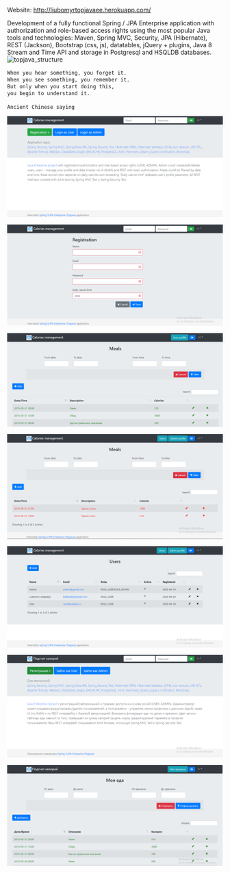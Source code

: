 
Website: http://liubomyrtopjavaee.herokuapp.com/

Development of a fully functional Spring / JPA Enterprise application with authorization and role-based access rights using the most popular Java tools and technologies: Maven, Spring MVC, Security, JPA (Hibernate), REST (Jackson), Bootstrap (css, js), datatables, jQuery + plugins, Java 8 Stream and Time API and storage in Postgresql and HSQLDB databases.
![topjava_structure](https://user-images.githubusercontent.com/13649199/27433714-8294e6fe-575e-11e7-9c41-7f6e16c5ebe5.jpg)

    When you hear something, you forget it.
    When you see something, you remember it.
    But only when you start doing this,
    you begin to understand it.
    
    Ancient Chinese saying


![topjava_structure](src/main/webapp/resources/images/Capture1.PNG)

![topjava_structure](src/main/webapp/resources/images/Capture2.PNG)

![topjava_structure](src/main/webapp/resources/images/Capture3.PNG)

![topjava_structure](src/main/webapp/resources/images/Capture4.PNG)

![topjava_structure](src/main/webapp/resources/images/Capture5.PNG)

![topjava_structure](src/main/webapp/resources/images/Capture6.PNG)

![topjava_structure](src/main/webapp/resources/images/Capture7.PNG)
